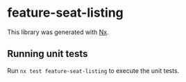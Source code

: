 # feature-seat-listing

This library was generated with [Nx](https://nx.dev).

## Running unit tests

Run `nx test feature-seat-listing` to execute the unit tests.
